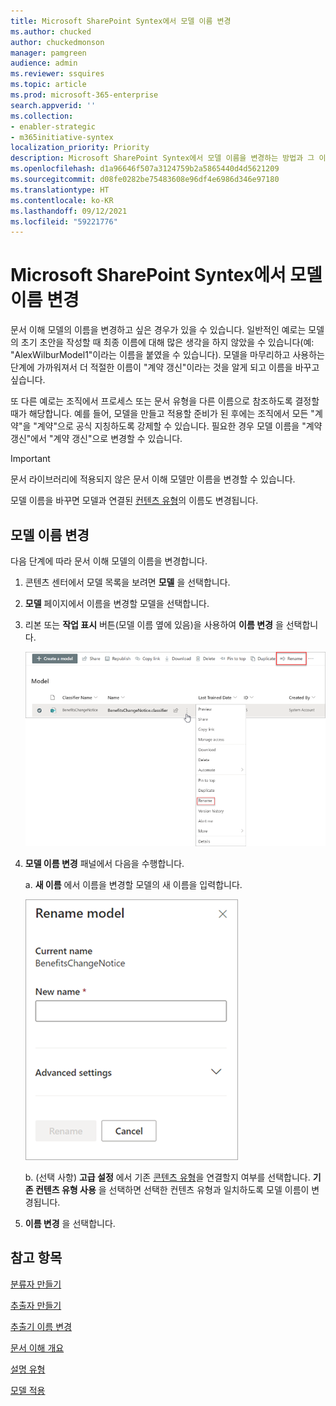 ```yaml
---
title: Microsoft SharePoint Syntex에서 모델 이름 변경
ms.author: chucked
author: chuckedmonson
manager: pamgreen
audience: admin
ms.reviewer: ssquires
ms.topic: article
ms.prod: microsoft-365-enterprise
search.appverid: ''
ms.collection:
- enabler-strategic
- m365initiative-syntex
localization_priority: Priority
description: Microsoft SharePoint Syntex에서 모델 이름을 변경하는 방법과 그 이유에 대해 알아보세요.
ms.openlocfilehash: d1a96646f507a3124759b2a5865440d4d5621209
ms.sourcegitcommit: d08fe0282be75483608e96df4e6986d346e97180
ms.translationtype: HT
ms.contentlocale: ko-KR
ms.lasthandoff: 09/12/2021
ms.locfileid: "59221776"
---
```

# <a name="rename-a-model-in-microsoft-sharepoint-syntex"></a>Microsoft SharePoint Syntex에서 모델 이름 변경

문서 이해 모델의 이름을 변경하고 싶은 경우가 있을 수 있습니다. 일반적인 예로는 모델의 초기 초안을 작성할 때 최종 이름에 대해 많은 생각을 하지 않았을 수 있습니다(예: "AlexWilburModel1"이라는 이름을 붙였을 수 있습니다). 모델을 마무리하고 사용하는 단계에 가까워져서 더 적절한 이름이 "계약 갱신"이라는 것을 알게 되고 이름을 바꾸고 싶습니다.  

또 다른 예로는 조직에서 프로세스 또는 문서 유형을 다른 이름으로 참조하도록 결정할 때가 해당합니다. 예를 들어, 모델을 만들고 적용할 준비가 된 후에는 조직에서 모든 "계약"을 "계약"으로 공식 지칭하도록 강제할 수 있습니다. 필요한 경우 모델 이름을 "계약 갱신"에서 "계약 갱신"으로 변경할 수 있습니다.

> [!IMPORTANT]
> 문서 라이브러리에 적용되지 않은 문서 이해 모델만 이름을 변경할 수 있습니다. 

모델 이름을 바꾸면 모델과 연결된 [ 컨텐츠 유형](/sharepoint/governance/content-type-and-workflow-planning#content-type-overview)의 이름도 변경됩니다.

## <a name="rename-a-model"></a>모델 이름 변경

다음 단계에 따라 문서 이해 모델의 이름을 변경합니다.

1. 콘텐츠 센터에서 모델 목록을 보려면 **모델** 을 선택합니다.

2. **모델** 페이지에서 이름을 변경할 모델을 선택합니다.

3. 리본 또는 **작업 표시** 버튼(모델 이름 옆에 있음)을 사용하여 **이름 변경** 을 선택합니다. </br>

    ![이름 변경 옵션이 강조 표시된 선택된 모델을 보여주는 모델 페이지의 스크린샷입니다.](../media/content-understanding/select-model-rename-both.png) </br>

4. **모델 이름 변경** 패널에서 다음을 수행합니다.

   a. **새 이름** 에서 이름을 변경할 모델의 새 이름을 입력합니다.</br>

    ![모델 이름 변경 패널을 보여주는 스크린샷입니다.](../media/content-understanding/rename-model-panel.png) </br>

   b. (선택 사항) **고급 설정** 에서 기존 [콘텐츠 유형](/sharepoint/governance/content-type-and-workflow-planning#content-type-overview)을 연결할지 여부를 선택합니다. **기존 컨텐츠 유형 사용** 을 선택하면 선택한 컨텐츠 유형과 일치하도록 모델 이름이 변경됩니다.

5. **이름 변경** 을 선택합니다.

## <a name="see-also"></a>참고 항목
[분류자 만들기](create-a-classifier.md)

[추출자 만들기](create-an-extractor.md)

[추출기 이름 변경](rename-an-extractor.md)

[문서 이해 개요](document-understanding-overview.md)

[설명 유형](explanation-types-overview.md)

[모델 적용](apply-a-model.md) 
